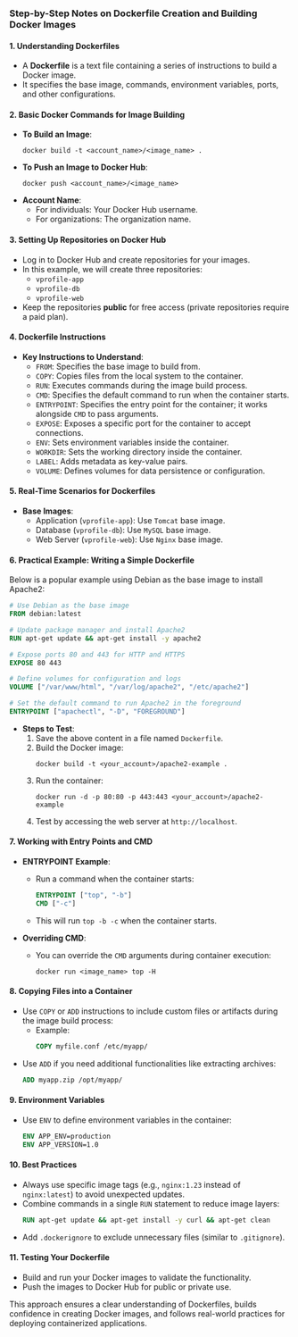 ### Step-by-Step Notes on Dockerfile Creation and Building Docker Images  

#### 1. **Understanding Dockerfiles**
   - A **Dockerfile** is a text file containing a series of instructions to build a Docker image.  
   - It specifies the base image, commands, environment variables, ports, and other configurations.  

#### 2. **Basic Docker Commands for Image Building**
   - **To Build an Image**:  
     ```
     docker build -t <account_name>/<image_name> .
     ```
   - **To Push an Image to Docker Hub**:  
     ```
     docker push <account_name>/<image_name>
     ```
   - **Account Name**:  
     - For individuals: Your Docker Hub username.  
     - For organizations: The organization name.

#### 3. **Setting Up Repositories on Docker Hub**
   - Log in to Docker Hub and create repositories for your images.  
   - In this example, we will create three repositories:  
     - `vprofile-app`  
     - `vprofile-db`  
     - `vprofile-web`  
   - Keep the repositories **public** for free access (private repositories require a paid plan).  

#### 4. **Dockerfile Instructions**
   - **Key Instructions to Understand**:  
     - `FROM`: Specifies the base image to build from.  
     - `COPY`: Copies files from the local system to the container.  
     - `RUN`: Executes commands during the image build process.  
     - `CMD`: Specifies the default command to run when the container starts.  
     - `ENTRYPOINT`: Specifies the entry point for the container; it works alongside `CMD` to pass arguments.  
     - `EXPOSE`: Exposes a specific port for the container to accept connections.  
     - `ENV`: Sets environment variables inside the container.  
     - `WORKDIR`: Sets the working directory inside the container.  
     - `LABEL`: Adds metadata as key-value pairs.  
     - `VOLUME`: Defines volumes for data persistence or configuration.

#### 5. **Real-Time Scenarios for Dockerfiles**
   - **Base Images**:  
     - Application (`vprofile-app`): Use `Tomcat` base image.  
     - Database (`vprofile-db`): Use `MySQL` base image.  
     - Web Server (`vprofile-web`): Use `Nginx` base image.  

#### 6. **Practical Example: Writing a Simple Dockerfile**
   Below is a popular example using Debian as the base image to install Apache2:  
   ```Dockerfile
   # Use Debian as the base image
   FROM debian:latest  

   # Update package manager and install Apache2
   RUN apt-get update && apt-get install -y apache2  

   # Expose ports 80 and 443 for HTTP and HTTPS
   EXPOSE 80 443  

   # Define volumes for configuration and logs
   VOLUME ["/var/www/html", "/var/log/apache2", "/etc/apache2"]  

   # Set the default command to run Apache2 in the foreground
   ENTRYPOINT ["apachectl", "-D", "FOREGROUND"]
   ```
   - **Steps to Test**:  
     1. Save the above content in a file named `Dockerfile`.  
     2. Build the Docker image:  
        ```
        docker build -t <your_account>/apache2-example .
        ```
     3. Run the container:  
        ```
        docker run -d -p 80:80 -p 443:443 <your_account>/apache2-example
        ```
     4. Test by accessing the web server at `http://localhost`.  

#### 7. **Working with Entry Points and CMD**
   - **ENTRYPOINT Example**:  
     - Run a command when the container starts:  
       ```Dockerfile
       ENTRYPOINT ["top", "-b"]
       CMD ["-c"]
       ```
     - This will run `top -b -c` when the container starts.  

   - **Overriding CMD**:  
     - You can override the `CMD` arguments during container execution:  
       ```
       docker run <image_name> top -H
       ```

#### 8. **Copying Files into a Container**
   - Use `COPY` or `ADD` instructions to include custom files or artifacts during the image build process:  
     - Example:  
       ```Dockerfile
       COPY myfile.conf /etc/myapp/
       ```
   - Use `ADD` if you need additional functionalities like extracting archives:  
     ```Dockerfile
     ADD myapp.zip /opt/myapp/
     ```

#### 9. **Environment Variables**
   - Use `ENV` to define environment variables in the container:  
     ```Dockerfile
     ENV APP_ENV=production
     ENV APP_VERSION=1.0
     ```

#### 10. **Best Practices**
   - Always use specific image tags (e.g., `nginx:1.23` instead of `nginx:latest`) to avoid unexpected updates.  
   - Combine commands in a single `RUN` statement to reduce image layers:  
     ```Dockerfile
     RUN apt-get update && apt-get install -y curl && apt-get clean
     ```
   - Add `.dockerignore` to exclude unnecessary files (similar to `.gitignore`).

#### 11. **Testing Your Dockerfile**
   - Build and run your Docker images to validate the functionality.  
   - Push the images to Docker Hub for public or private use.  

This approach ensures a clear understanding of Dockerfiles, builds confidence in creating Docker images, and follows real-world practices for deploying containerized applications.
